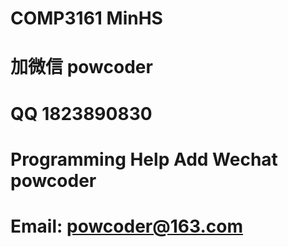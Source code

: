 # COMP3161 MinHS
# 加微信 powcoder

# QQ 1823890830

# Programming Help Add Wechat powcoder

# Email: powcoder@163.com

